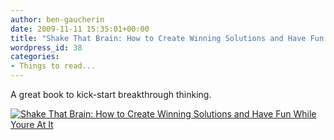 ```yaml
---
author: ben-gaucherin
date: 2009-11-11 15:35:01+00:00
title: "Shake That Brain: How to Create Winning Solutions and Have Fun While You're At It"
wordpress_id: 38
categories:
- Things to read...
---
```


A great book to kick-start breakthrough thinking.

[![Shake That Brain: How to Create Winning Solutions and Have Fun While Youre At It](http://ecx.images-amazon.com/images/I/41CBY08529L._BO2,204,203,200_PIsitb-sticker-arrow-click,TopRight,35,-76_AA240_SH20_OU01_.jpg)](http://www.amazon.com/Shake-That-Brain-Winning-Solutions/dp/0471742104/ref=sr_1_1?ie=UTF8&s=books&qid=1257953534&sr=1-1)
